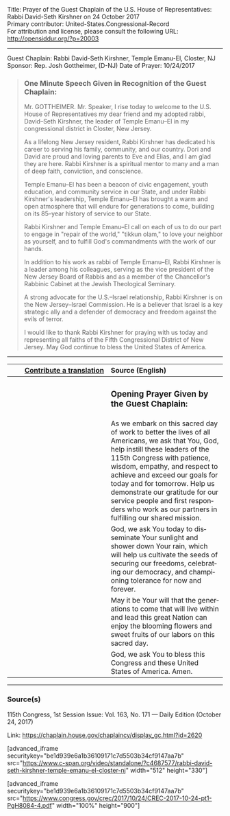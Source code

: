 <html>
<head></head>
<body>
Title: Prayer of the Guest Chaplain of the U.S. House of Representatives: Rabbi David-Seth Kirshner on 24 October 2017<br />
Primary contributor: United-States.Congressional-Record<br />
For attribution and license, please consult the following URL: <a href="http://opensiddur.org/?p=20003">http://opensiddur.org/?p=20003</a>
<p />
<hr />

Guest Chaplain: Rabbi David-Seth Kirshner, Temple Emanu-El, Closter, NJ
Sponsor: Rep. Josh Gottheimer, (D-NJ)
Date of Prayer: 10/24/2017

<blockquote>
<h3>One Minute Speech Given in Recognition of the Guest Chaplain:</h3>
Mr. GOTTHEIMER. Mr. Speaker, I rise today to welcome to the U.S. House of Representatives my dear friend and my adopted rabbi, David–Seth Kirshner, the leader of Temple Emanu–El in my congressional district in Closter, New Jersey.

As a lifelong New Jersey resident, Rabbi Kirshner has dedicated his career to serving his family, community, and our country. Dori and David are proud and loving parents to Eve and Elias, and I am glad they are here. Rabbi Kirshner is a spiritual mentor to many and a man of deep faith, conviction, and conscience.

Temple Emanu–El has been a beacon of civic engagement, youth education, and community service in our State, and under Rabbi Kirshner's leadership, Temple Emanu–El has brought a warm and open atmosphere that will endure for generations to come, building on its 85–year history of service to our State.

Rabbi Kirshner and Temple Emanu–El call on each of us to do our part to engage in "repair of the world," "tikkun olam," to love your neighbor as yourself, and to fulfill God's commandments with the work of our hands.

In addition to his work as rabbi of Temple Emanu–El, Rabbi Kirshner is a leader among his colleagues, serving as the vice president of the New Jersey Board of Rabbis and as a member of the Chancellor's Rabbinic Cabinet at the Jewish Theological Seminary.

A strong advocate for the U.S.–Israel relationship, Rabbi Kirshner is on the New Jersey–Israel Commission. He is a believer that Israel is a key strategic ally and a defender of democracy and freedom against the evils of terror.

I would like to thank Rabbi Kirshner for praying with us today and representing all faiths of the Fifth Congressional District of New Jersey.
May God continue to bless the United States of America.
</blockquote>

<hr />

<table style="margin-left: auto;margin-right: auto;" class="draggable">
<thead><tr><th id="x" style="text-align: right;"><a href="/contributing/upload/">Contribute a translation</a></th><th style="text-align: left;">Source (English)</th></tr></thead>
<tbody>
<tr><td style="vertical-align:top;" width="46%">
<div class="liturgy" lang="he">

</span></div></td>
 
<td style="vertical-align:top;" width="53%">
<div class="english" lang="en">
<h3>Opening Prayer Given by the Guest Chaplain:</h3>
</div></td></tr>


<tr><td style="vertical-align:top;" width="46%">
<div class="liturgy" lang="he">

</span></div></td>
 
<td style="vertical-align:top;" width="53%">
<div class="english" lang="en">
As we embark on this sacred day of work 
to better the lives of all Americans, 
we ask that You, God, 
help instill these leaders of the 115th Congress 
with patience, 
wisdom, 
empathy, 
and respect 
to achieve and exceed our goals 
for today and for tomorrow. 
Help us demonstrate our gratitude 
for our service people 
and first responders 
who work as our partners 
in fulfilling our shared mission.
</div></td></tr>


<tr><td style="vertical-align:top;" width="46%">
<div class="liturgy" lang="he">

</span></div></td>
 
<td style="vertical-align:top;" width="53%">
<div class="english" lang="en">
God, we ask You today 
to disseminate Your sunlight 
and shower down Your rain, 
which will help us cultivate the seeds 
of securing our freedoms, 
celebrating our democracy, 
and championing tolerance 
for now and forever.
</div></td></tr>


<tr><td style="vertical-align:top;" width="46%">
<div class="liturgy" lang="he">

</span></div></td>
 
<td style="vertical-align:top;" width="53%">
<div class="english" lang="en">
May it be Your will 
that the generations to come 
that will live within and lead this great Nation 
can enjoy the blooming flowers 
and sweet fruits of our labors 
on this sacred day.
</div></td></tr>


<tr><td style="vertical-align:top;" width="46%">
<div class="liturgy" lang="he">

</span></div></td>
 
<td style="vertical-align:top;" width="53%">
<div class="english" lang="en">
God, 
we ask You to bless this Congress 
and these United States of America.
Amen.
</div></td></tr>
</tbody></table>

<hr />

<h3>Source(s)</h3>

115th Congress, 1st Session
Issue: Vol. 163, No. 171 — Daily Edition (October 24, 2017)

Link: <a href="https://chaplain.house.gov/chaplaincy/display_gc.html?id=2620">https://chaplain.house.gov/chaplaincy/display_gc.html?id=2620</a>

[advanced_iframe securitykey="be1d939e6a1b36109171c7d5503b34cf9147aa7b" src="https://www.c-span.org/video/standalone/?c4687577/rabbi-david-seth-kirshner-temple-emanu-el-closter-nj" width="512" height="330"]

[advanced_iframe securitykey="be1d939e6a1b36109171c7d5503b34cf9147aa7b" src="https://www.congress.gov/crec/2017/10/24/CREC-2017-10-24-pt1-PgH8084-4.pdf" width="100%" height="900"]
</body>
</html>